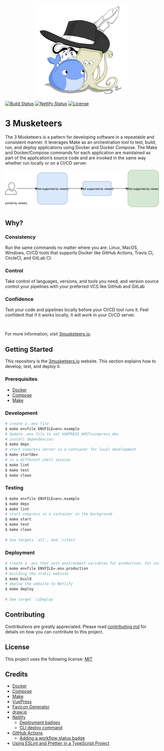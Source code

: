 <p align="center"><img src="docs/.vuepress/public/img/hero.jpg" width="300"></p>

[![Build Status][linkGitHubActionsProjectBadge]][linkGitHubActionsProject]
[![Netlify Status][linkNetlifyProjectBadge]][linkNetlifyProject]
[![License](https://img.shields.io/dub/l/vibe-d.svg)][linkLicense]

# 3 Musketeers

The 3 Musketeers is a pattern for developing software in a repeatable and consistent manner. It leverages Make as an orchestration tool to test, build, run, and deploy applications using Docker and Docker Compose. The Make and Docker/Compose commands for each application are maintained as part of the application’s source code and are invoked in the same way whether run locally or on a CI/CD server.

![pattern-overview][linkPatternOverview]

## Why?

### Consistency

Run the same commands no matter where you are: Linux, MacOS, Windows, CI/CD tools that supports Docker like GitHub Actions, Travis CI, CircleCI, and GitLab CI.

### Control

Take control of languages, versions, and tools you need, and version source control your pipelines with your preferred VCS like GitHub and GitLab

### Confidence

Test your code and pipelines locally before your CI/CD tool runs it. Feel confident that if it works locally, it will work in your CI/CD server.

<br>

For more information, visit [3musketeers.io][link3Musketeers].

## Getting Started

This repository is the [3musketeers.io][link3Musketeers] website. This section explains how to develop, test, and deploy it.

### Prerequisites

- [Docker](https://www.docker.com/)
- [Compose](https://docs.docker.com/compose/)
- [Make](https://www.gnu.org/software/make/)

### Development

```bash
# create a .env file
$ make envfile ENVFILE=env.example
# Update .env file to set VUEPRESS_HOST=vuepress_dev
# install dependencies
$ make deps
# start vuepress server in a container for local development
$ make startDev
# in a different shell session
$ make lint
$ make test
$ make clean
```

### Testing

```bash
$ make envfile ENVFILE=env.example
$ make deps
$ make lint
# start vuepress in a container in the background
$ make start
$ make test
$ make clean

# See targets `all`, and `ciTest`
```

### Deployment

```bash
# create a .env that sets environment variables for production. For instance
$ make envfile ENVFILE=.env.production
# building the static website
$ make build
# deploy the website to Netlify
$ make deploy

# See target `ciDeploy`
```

## Contributing

Contributions are greatly appreciated. Please read [contributing.md][linkContributing] for details on how you can contribute to this project.

## License

This project uses the following license: [MIT][linkLicense]

## Credits

- [Docker](https://www.docker.com/)
- [Compose](https://docs.docker.com/compose/)
- [Make](https://www.gnu.org/software/make/)
- [VuePress](https://vuepress.vuejs.org/)
- [Favicon Generator](https://realfavicongenerator.net/)
- [draw.io](https://www.draw.io/)
- [Netlify](https://www.netlify.com/)
  - [Deployment badges](https://www.netlify.com/blog/2019/01/29/sharing-the-love-with-netlify-deployment-badges/)
  - [CLI deploy command](https://cli.netlify.com/commands/deploy)
- [GitHub Actions](https://github.com/features/actions)
  - [Adding a workflow status badge](https://help.github.com/en/actions/automating-your-workflow-with-github-actions/configuring-a-workflow#adding-a-workflow-status-badge-to-your-repository)
- [Using ESLint and Prettier in a TypeScript Project](https://www.robertcooper.me/using-eslint-and-prettier-in-a-typescript-project)



[linkPatternOverview]: ./docs/about/assets/diagrams-overview.svg
[linkLicense]: LICENSE
[linkContributing]: ./docs/about/contributing.md

[link3Musketeers]: https://3musketeers.io
[linkGitHubActionsProjectBadge]: https://github.com/flemay/3musketeers/workflows/Deploy/badge.svg
[linkGitHubActionsProject]: https://github.com/flemay/3musketeers/actions
[linkNetlifyProjectBadge]: https://api.netlify.com/api/v1/badges/f1862de7-2548-42c8-84e2-fb7dfae6bff8/deploy-status
[linkNetlifyProject]: https://app.netlify.com/sites/wizardly-khorana-16f9c6/deploys
